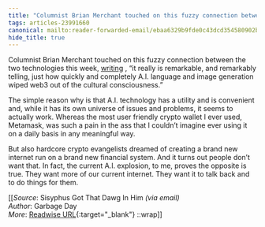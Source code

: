 ```yaml
---
title: "Columnist Brian Merchant touched on this fuzzy connection between the ..."
tags: articles-23991660
canonical: mailto:reader-forwarded-email/ebaa6329b9fde0c43dcd354580902b96
hide_title: true
---
```


Columnist Brian Merchant touched on this fuzzy connection between the two technologies this week, [writing](https://substack.com/redirect/12601129-6945-4724-b210-2a855a1eeafd?j=eyJ1IjoiMXlmdTFqIn0.qYv5NVQwodvs9yAW1b9IqXxz-UTiPAUp4JXaRMXUArU) , “it really is remarkable, and remarkably telling, just how quickly and completely A.I. language and image generation wiped web3 out of the cultural consciousness.”

The simple reason why is that A.I. technology has a utility and is convenient and, while it has its own universe of issues and problems, it seems to actually work. Whereas the most user friendly crypto wallet I ever used, Metamask, was such a pain in the ass that I couldn’t imagine ever using it on a daily basis in any meaningful way.

But also hardcore crypto evangelists dreamed of creating a brand new internet run on a brand new financial system. And it turns out people don’t want that. In fact, the current A.I. explosion, to me, proves the opposite is true. They want more of our current internet. They want it to talk back and to do things for them.


[[_Source_: Sisyphus Got That Dawg In Him _(via email)_<br>
_Author_: Garbage Day<br>
_More_: [Readwise URL](https://readwise.io/open/469020486){:target="_blank"}
::wrap]]